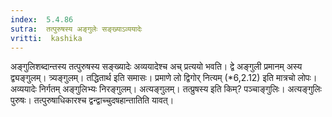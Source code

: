```yaml
---
index:  5.4.86
sutra:  तत्पुरुषस्य अङ्गुलेः सङ्ख्याऽव्ययादेः
vritti:  kashika 
---
```


अङ्गुलिशब्दान्तस्य तत्पुरुषस्य सङ्ख्यादेः अव्ययादेश्च अच् प्रत्ययो भवति। द्वे अङ्गुली प्रमानम् अस्य द्व्यङ्गुलम्। त्र्यङ्गुलम्। तद्धितार्थ इति समासः। प्रमाणे लो द्विगोर् नित्यम् (*6,2.12) इति मात्रचो लोपः। अव्ययादेः निर्गतम् अङ्गुलिभ्यः निरङ्गुलम्। अत्यङ्गुलम्। तत्प्रुषस्य इति किम्? पञ्चाङ्गुलिः। अत्यङ्गुलिः पुरुषः। तत्पुरुषाधिकारश्च द्वन्द्वाच्चुदषहान्तातिति यावत्।

